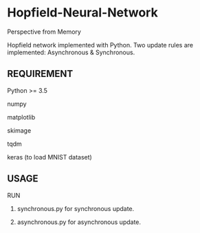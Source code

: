 # Hopfield-Neural-Network
Perspective from Memory

Hopfield network implemented with Python. Two update rules are implemented: Asynchronous & Synchronous.

## REQUIREMENT

Python >= 3.5

numpy

matplotlib

skimage

tqdm

keras (to load MNIST dataset)


## USAGE

RUN

1. synchronous.py for synchronous update.

2. asynchronous.py for asynchronous update.

